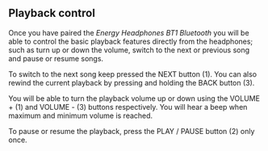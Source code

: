 ## Playback control

Once you have paired the *Energy Headphones BT1 Bluetooth* you will be able to control the basic playback features directly from the headphones; such as turn up or down the volume, switch to the next or previous song and pause or resume songs.

To switch to the next song keep pressed the NEXT button (1). You can also rewind the current playback by pressing and holding the BACK button (3).

You will be able to turn the playback volume up or down using the VOLUME + (1) and VOLUME - (3) buttons respectively. You will hear a beep when maximum and minimum volume is reached.

To pause or resume the playback, press the PLAY / PAUSE button (2) only once.

